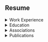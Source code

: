
## Resume


<details><summary>Work Experience</summary><p>

<details><summary>Nationwide Insurance</summary><p>

   * 7/21/2014 - Current
     * Consultant - Project Architect (11/20/17 - Current)
     * Consultant - Engineering (1/1/15 - 11/20/17)
     * Consultant - Run Operations (7/21/14 - 1/1/15)
</p></details> 

<details><summary>Dedicated Technologies Inc</summary><p>

   * 12/01/2013 - 07/21/2014  
     * Consultant - SQL DBA
</p></details>

<details><summary>Nationwide Energy Partners</summary><p>

   * 7/01/2013 - 12/01/2013  
     * SQL DBA and Developer
</p></details>

<details><summary>Manley Deas Kochalski LLC</summary><p>

   * 5/01/2012 - 7/01/2013  
     * Senior Database Administrator
</p></details>

<details><summary>Columbus Bureau of Credit Columbus</summary><p>

   * 2/01/2011 - 5/01/2012  
     * Database Administrator
</p></details>

<details><summary>Travis Central Appraisal District</summary><p>

   * 8/01/2010 - 2/01/2011  
     * Database Analyst
</p></details>

<details><summary>ScanData Systems,Inc</summary><p>

   * 1/01/2006 - 7/01/2010  
     * Logistician and Database Administrator
</p></details>

<details><summary>The Ohio State University</summary><p>

   * 1/01/2003 - 1/01/2004  
     * Instructor
       * Introduction to Physical Anthropology and Cultural Anthropology 
         * 2003 Fall & Winter Quarter 2004 Spring Quarter
</p></details>

<details><summary>Weller & Associates</summary><p>

   * 1/01/2001 -  1/01/2006  
     * Principal Investigator
       * Supervised archaeological field crews and conduct extensive archaeological fieldwork and analysis
       * Completed comprehensive surveys, testing, and data recovery projects
</p></details>

<details><summary>The United States Senate</summary><p>

    * 1/01/1995 
      * Intern
        * The U.S. Senator from Maryland, Barbara Mikulski
          * Attending hearings
          * Writing issue briefs
          * Acquiring research materials for the legislative staff
          * Clerical duties    
</p></details>
</p></details>          
          
<details><summary>Education</summary><p>          

The Ohio State University 
* 2004
  * Masters of Arts [MA]
    * Specialization
      * Physical Anthropology [Osteology]
* 2001 
  * Majors
    * Criminology
    * Criminology
  * Minors
    * Sociology
</p></details>      

<details><summary>Associations</summary><p>    

* Membership
  * SQL PASS 
</p></details> 

<details><summary>Publications</summary><p>   

  * Dental Deformation
    * Agency: The U.S. Air Force
      * Internal paper utilized for instruction ... this is not an open publication
</p></details>
